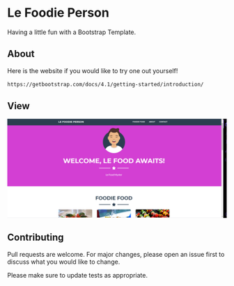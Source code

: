# Le Foodie Person

Having a little fun with  a Bootstrap Template. 

## About

Here is the website if you would like to try one out yourself!
```bash
https://getbootstrap.com/docs/4.1/getting-started/introduction/
```

## View


![Le Foodie](img/Foodie.png)


## Contributing
Pull requests are welcome. For major changes, please open an issue first to discuss what you would like to change.

Please make sure to update tests as appropriate.